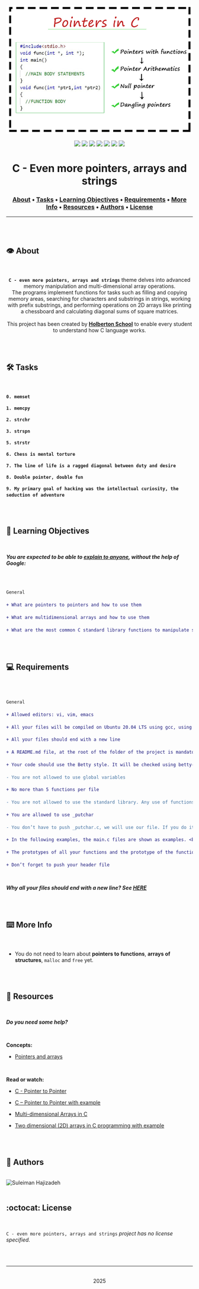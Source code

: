 <div align="center">
<br>

![Even_more_pointers_arrays_strings.png](README-image/even_more_pointers_arrays_strings.png)

</div>


<p align="center">
<img src="https://img.shields.io/badge/-C-yellow">
<img src="https://img.shields.io/badge/-Linux-lightgrey">
<img src="https://img.shields.io/badge/-WSL-brown">
<img src="https://img.shields.io/badge/-Ubuntu%2020.04.4%20LTS-orange">
<img src="https://img.shields.io/badge/-JetBrains-blue">
<img src="https://img.shields.io/badge/-Holberton%20School-red">
<img src="https://img.shields.io/badge/License-not%20specified-brightgreen">
</p>


<h1 align="center"> C - Even more pointers, arrays and strings </h1>


<h3 align="center">
<a href="https://github.com/SuleimanHajizadeh/holbertonschool-low_level_programming/tree/master/even_more_pointers_arrays_strings#eye-about">About</a> •
<a href="https://github.com/SuleimanHajizadeh/holbertonschool-low_level_programming/tree/master/even_more_pointers_arrays_strings#hammer_and_wrench-tasks">Tasks</a> •
<a href="https://github.com/SuleimanHajizadeh/holbertonschool-low_level_programming/tree/master/even_more_pointers_arrays_strings#memo-learning-objectives">Learning Objectives</a> •
<a href="https://github.com/SuleimanHajizadeh/holbertonschool-low_level_programming/tree/master/even_more_pointers_arrays_strings#computer-requirements">Requirements</a> •
<a href="https://github.com/SuleimanHajizadeh/holbertonschool-low_level_programming/tree/master/even_more_pointers_arrays_strings#keyboard-more-info">More Info</a> •
<a href="https://github.com/SuleimanHajizadeh/holbertonschool-low_level_programming/tree/master/even_more_pointers_arrays_strings#mag_right-resources">Resources</a> •
<a href="https://github.com/SuleimanHajizadeh/holbertonschool-low_level_programming/tree/master/even_more_pointers_arrays_strings#bust_in_silhouette-authors">Authors</a> •
<a href="https://github.com/SuleimanHajizadeh/holbertonschool-low_level_programming/tree/master/even_more_pointers_arrays_strings#octocat-license">License</a>
</h3>

---

<!-- ------------------------------------------------------------------------------------------------- -->

<br>
<br>

## :eye: About

<br>

<div align="center">

**`C - even more pointers, arrays and strings`** theme delves into advanced memory manipulation and multi-dimensional array operations.
<br>
The programs implement functions for tasks such as filling and copying memory areas, searching for characters and substrings in strings, working with prefix substrings, and performing operations on 2D arrays like printing a chessboard and calculating diagonal sums of square matrices.
<br>
<br>
This project has been created by **[Holberton School](https://www.holbertonschool.com/about-holberton)** to enable every student to understand how C language works.

</div>

<br>
<br>

<!-- ------------------------------------------------------------------------------------------------- -->

## :hammer_and_wrench: Tasks

<br>

**`0. memset`**

**`1. memcpy`**

**`2. strchr`**

**`3. strspn`**

**`5. strstr`**

**`6. Chess is mental torture`**

**`7. The line of life is a ragged diagonal between duty and desire`**

**`8. Double pointer, double fun`**

**`9. My primary goal of hacking was the intellectual curiosity, the seduction of adventure`**

<br>
<br>

<!-- ------------------------------------------------------------------------------------------------- -->

## :memo: Learning Objectives

<br>

**_You are expected to be able to [explain to anyone](https://fs.blog/feynman-learning-technique/), without the help of Google:_**

<br>

```diff

General

+ What are pointers to pointers and how to use them

+ What are multidimensional arrays and how to use them

+ What are the most common C standard library functions to manipulate strings

```

<br>
<br>

<!-- ------------------------------------------------------------------------------------------------- -->

## :computer: Requirements

<br>

```diff

General

+ Allowed editors: vi, vim, emacs

+ All your files will be compiled on Ubuntu 20.04 LTS using gcc, using the options -Wall -Werror -Wextra -pedantic -std=gnu89

+ All your files should end with a new line

+ A README.md file, at the root of the folder of the project is mandatory

+ Your code should use the Betty style. It will be checked using betty-style.pl and betty-doc.pl

- You are not allowed to use global variables

+ No more than 5 functions per file

- You are not allowed to use the standard library. Any use of functions like printf, puts, etc… is forbidden

+ You are allowed to use _putchar

- You don’t have to push _putchar.c, we will use our file. If you do it won’t be taken into account

+ In the following examples, the main.c files are shown as examples. <br> You can use them to test your functions, but you don’t have to push them to your repo (if you do we won’t take them into account). <br> We will use our own main.c files at compilation. <br> Our main.c files might be different from the one shown in the examples

+ The prototypes of all your functions and the prototype of the function _putchar should be included in your header file called main.h

+ Don’t forget to push your header file

```

<br>

**_Why all your files should end with a new line? See [HERE](https://unix.stackexchange.com/questions/18743/whats-the-point-in-adding-a-new-line-to-the-end-of-a-file/18789)_**

<br>
<br>

<!-- ------------------------------------------------------------------------------------------------- -->

## :keyboard: More Info

<br>

- You do not need to learn about **pointers to functions**, **arrays of structures**, `malloc` and `free` yet.

<br>
<br>

<!-- ------------------------------------------------------------------------------------------------- -->

## :mag_right: Resources

<br>

**_Do you need some help?_**

<br>

**Concepts:**

* [Pointers and arrays](https://drive.google.com/file/d/13HtlSb-6sy1FirR_FGWSNMEwR4IDe1LC/view?usp=sharing)

<br>

**Read or watch:**

* [C - Pointer to Pointer](https://www.tutorialspoint.com/cprogramming/c_pointer_to_pointer.htm)

* [C – Pointer to Pointer with example](https://beginnersbook.com/2014/01/c-pointer-to-pointer/)

* [Multi-dimensional Arrays in C](https://www.tutorialspoint.com/cprogramming/c_multi_dimensional_arrays.htm)

* [Two dimensional (2D) arrays in C programming with example](https://beginnersbook.com/2014/01/2d-arrays-in-c-example/)

<br>
<br>

<!-- ------------------------------------------------------------------------------------------------- -->

## :bust_in_silhouette: Authors

<br>

<img src="https://img.shields.io/badge/Suleiman%20Hajizadeh-darkblue" alt="Suleiman Hajizadeh" width="120">

<br>
<br>

<!-- ------------------------------------------------------------------------------------------------- -->

## :octocat: License

<br>

```C - even more pointers, arrays and strings``` _project has no license specified._

<br>
<br>

---

<p align="center"><br>2025</p>
